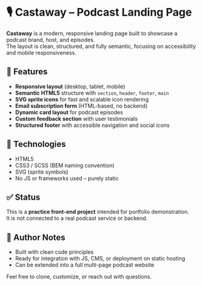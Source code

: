 # 🎙️ Castaway – Podcast Landing Page

**Castaway** is a modern, responsive landing page built to showcase a podcast brand, host, and episodes.  
The layout is clean, structured, and fully semantic, focusing on accessibility and mobile responsiveness.

## 📌 Features

- **Responsive layout** (desktop, tablet, mobile)
- **Semantic HTML5** structure with `section`, `header`, `footer`, `main`
- **SVG sprite icons** for fast and scalable icon rendering
- **Email subscription form** (HTML-based, no backend)
- **Dynamic card layout** for podcast episodes
- **Custom feedback section** with user testimonials
- **Structured footer** with accessible navigation and social icons

## 🔧 Technologies

- HTML5  
- CSS3 / SCSS (BEM naming convention)  
- SVG (sprite symbols)  
- No JS or frameworks used – purely static

## ✅ Status

This is a **practice front-end project** intended for portfolio demonstration.  
It is not connected to a real podcast service or backend.

## 🧠 Author Notes

- Built with clean code principles  
- Ready for integration with JS, CMS, or deployment on static hosting  
- Can be extended into a full multi-page podcast website

Feel free to clone, customize, or reach out with questions.
